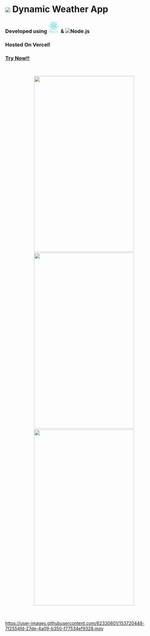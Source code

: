 # <img src="public/favicon.ico"/> Dynamic Weather App 
###  Developed using <img src="https://raw.githubusercontent.com/devicons/devicon/master/icons/react/react-original-wordmark.svg" width="36px" alt="React.js"/>  &  <img src="https://cdn.jsdelivr.net/gh/devicons/devicon/icons/nodejs/nodejs-plain.svg" width="36px" alt="Node.js"/>
### Hosted On Vercel!
### <a href="https://dynamic-weather.vercel.app"> Try Now!! </a>
<br/>
<p align="center">
<image src="Demo/image_2022-02-12_220113.png" width="320px" height="560px"/>
<image src="Demo/image_2022-02-12_220040.png" width="320px" height="560px"/>
<image src="Demo/image_2022-02-12_220130.png" width="320px" height="560px"/>
</p>
<br/>

https://user-images.githubusercontent.com/62330601/153720448-7f2554fd-27de-4a09-b350-f77534ef9328.mov



